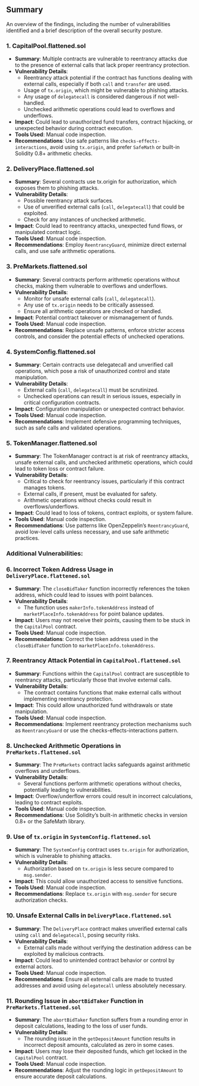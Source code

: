 ## Summary
An overview of the findings, including the number of vulnerabilities identified and a brief description of the overall security posture.

### 1. **CapitalPool.flattened.sol**
- **Summary**: Multiple contracts are vulnerable to reentrancy attacks due to the presence of external calls that lack proper reentrancy protection.
- **Vulnerability Details**:
  - Reentrancy attack potential if the contract has functions dealing with external calls, especially if both `call` and `transfer` are used.
  - Usage of `tx.origin`, which might be vulnerable to phishing attacks.
  - Any usage of `delegatecall` is considered dangerous if not well-handled.
  - Unchecked arithmetic operations could lead to overflows and underflows.
- **Impact**: Could lead to unauthorized fund transfers, contract hijacking, or unexpected behavior during contract execution.
- **Tools Used**: Manual code inspection.
- **Recommendations**: Use safe patterns like `checks-effects-interactions`, avoid using `tx.origin`, and prefer `SafeMath` or built-in Solidity 0.8+ arithmetic checks.

### 2. **DeliveryPlace.flattened.sol**
- **Summary**: Several contracts use tx.origin for authorization, which exposes them to phishing attacks.
- **Vulnerability Details**:
  - Possible reentrancy attack surfaces.
  - Use of unverified external calls (`call`, `delegatecall`) that could be exploited.
  - Check for any instances of unchecked arithmetic.
- **Impact**: Could lead to reentrancy attacks, unexpected fund flows, or manipulated contract logic.
- **Tools Used**: Manual code inspection.
- **Recommendations**: Employ `ReentrancyGuard`, minimize direct external calls, and use safe arithmetic operations.

### 3. **PreMarkets.flattened.sol**
- **Summary**: Several contracts perform arithmetic operations without checks, making them vulnerable to overflows and underflows.
- **Vulnerability Details**:
  - Monitor for unsafe external calls (`call`, `delegatecall`).
  - Any use of `tx.origin` needs to be critically assessed.
  - Ensure all arithmetic operations are checked or handled.
- **Impact**: Potential contract takeover or mismanagement of funds.
- **Tools Used**: Manual code inspection.
- **Recommendations**: Replace unsafe patterns, enforce stricter access controls, and consider the potential effects of unchecked operations.

### 4. **SystemConfig.flattened.sol**
- **Summary**: Certain contracts use delegatecall and unverified call operations, which pose a risk of unauthorized control and state manipulation.
- **Vulnerability Details**:
  - External calls (`call`, `delegatecall`) must be scrutinized.
  - Unchecked operations can result in serious issues, especially in critical configuration contracts.
- **Impact**: Configuration manipulation or unexpected contract behavior.
- **Tools Used**: Manual code inspection.
- **Recommendations**: Implement defensive programming techniques, such as safe calls and validated operations.

### 5. **TokenManager.flattened.sol**
- **Summary**: The TokenManager contract is at risk of reentrancy attacks, unsafe external calls, and unchecked arithmetic operations, which could lead to token loss or contract failure.
- **Vulnerability Details**:
  - Critical to check for reentrancy issues, particularly if this contract manages tokens.
  - External calls, if present, must be evaluated for safety.
  - Arithmetic operations without checks could result in overflows/underflows.
- **Impact**: Could lead to loss of tokens, contract exploits, or system failure.
- **Tools Used**: Manual code inspection.
- **Recommendations**: Use patterns like OpenZeppelin’s `ReentrancyGuard`, avoid low-level calls unless necessary, and use safe arithmetic practices.

### Additional Vulnerabilities:

### 6. **Incorrect Token Address Usage in `DeliveryPlace.flattened.sol`**
- **Summary**: The `closeBidTaker` function incorrectly references the token address, which could lead to issues with point balances.
- **Vulnerability Details**:
  - The function uses `makerInfo.tokenAddress` instead of `marketPlaceInfo.tokenAddress` for point balance updates.
- **Impact**: Users may not receive their points, causing them to be stuck in the `CapitalPool` contract.
- **Tools Used**: Manual code inspection.
- **Recommendations**: Correct the token address used in the `closeBidTaker` function to `marketPlaceInfo.tokenAddress`.

### 7. **Reentrancy Attack Potential in `CapitalPool.flattened.sol`**
- **Summary**: Functions within the `CapitalPool` contract are susceptible to reentrancy attacks, particularly those that involve external calls.
- **Vulnerability Details**:
  - The contract contains functions that make external calls without implementing reentrancy protection.
- **Impact**: This could allow unauthorized fund withdrawals or state manipulation.
- **Tools Used**: Manual code inspection.
- **Recommendations**: Implement reentrancy protection mechanisms such as `ReentrancyGuard` or use the checks-effects-interactions pattern.

### 8. **Unchecked Arithmetic Operations in `PreMarkets.flattened.sol`**
- **Summary**: The `PreMarkets` contract lacks safeguards against arithmetic overflows and underflows.
- **Vulnerability Details**:
  - Several functions perform arithmetic operations without checks, potentially leading to vulnerabilities.
- **Impact**: Overflow/underflow errors could result in incorrect calculations, leading to contract exploits.
- **Tools Used**: Manual code inspection.
- **Recommendations**: Use Solidity’s built-in arithmetic checks in version 0.8+ or the SafeMath library.

### 9. **Use of `tx.origin` in `SystemConfig.flattened.sol`**
- **Summary**: The `SystemConfig` contract uses `tx.origin` for authorization, which is vulnerable to phishing attacks.
- **Vulnerability Details**:
  - Authorization based on `tx.origin` is less secure compared to `msg.sender`.
- **Impact**: This could allow unauthorized access to sensitive functions.
- **Tools Used**: Manual code inspection.
- **Recommendations**: Replace `tx.origin` with `msg.sender` for secure authorization checks.

### 10. **Unsafe External Calls in `DeliveryPlace.flattened.sol`**
- **Summary**: The `DeliveryPlace` contract makes unverified external calls using `call` and `delegatecall`, posing security risks.
- **Vulnerability Details**:
  - External calls made without verifying the destination address can be exploited by malicious contracts.
- **Impact**: Could lead to unintended contract behavior or control by external actors.
- **Tools Used**: Manual code inspection.
- **Recommendations**: Ensure all external calls are made to trusted addresses and avoid using `delegatecall` unless absolutely necessary.

### 11. **Rounding Issue in `abortBidTaker` Function in `PreMarkets.flattened.sol`**
- **Summary**: The `abortBidTaker` function suffers from a rounding error in deposit calculations, leading to the loss of user funds.
- **Vulnerability Details**:
  - The rounding issue in the `getDepositAmount` function results in incorrect deposit amounts, calculated as zero in some cases.
- **Impact**: Users may lose their deposited funds, which get locked in the `CapitalPool` contract.
- **Tools Used**: Manual code inspection.
- **Recommendations**: Adjust the rounding logic in `getDepositAmount` to ensure accurate deposit calculations.